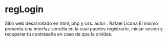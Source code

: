 # regLogin

Sitio web desarrollado en html, php y css.
autor : Rafael Licona
El mismo presenta una interfaz sencilla en la cual puedes registrarte,
iniciar sesion y recuperar tu contraseña en caso de que la olvides.
